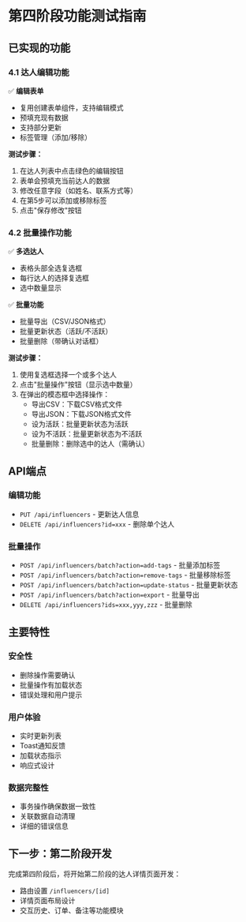 # 第四阶段功能测试指南

## 已实现的功能

### 4.1 达人编辑功能
✅ **编辑表单**
- 复用创建表单组件，支持编辑模式
- 预填充现有数据
- 支持部分更新
- 标签管理（添加/移除）

**测试步骤：**
1. 在达人列表中点击绿色的编辑按钮
2. 表单会预填充当前达人的数据
3. 修改任意字段（如姓名、联系方式等）
4. 在第5步可以添加或移除标签
5. 点击"保存修改"按钮

### 4.2 批量操作功能
✅ **多选达人**
- 表格头部全选复选框
- 每行达人的选择复选框
- 选中数量显示

✅ **批量功能**
- 批量导出（CSV/JSON格式）
- 批量更新状态（活跃/不活跃）
- 批量删除（带确认对话框）

**测试步骤：**
1. 使用复选框选择一个或多个达人
2. 点击"批量操作"按钮（显示选中数量）
3. 在弹出的模态框中选择操作：
   - 导出CSV：下载CSV格式文件
   - 导出JSON：下载JSON格式文件
   - 设为活跃：批量更新状态为活跃
   - 设为不活跃：批量更新状态为不活跃
   - 批量删除：删除选中的达人（需确认）

## API端点

### 编辑功能
- `PUT /api/influencers` - 更新达人信息
- `DELETE /api/influencers?id=xxx` - 删除单个达人

### 批量操作
- `POST /api/influencers/batch?action=add-tags` - 批量添加标签
- `POST /api/influencers/batch?action=remove-tags` - 批量移除标签
- `POST /api/influencers/batch?action=update-status` - 批量更新状态
- `POST /api/influencers/batch?action=export` - 批量导出
- `DELETE /api/influencers?ids=xxx,yyy,zzz` - 批量删除

## 主要特性

### 安全性
- 删除操作需要确认
- 批量操作有加载状态
- 错误处理和用户提示

### 用户体验
- 实时更新列表
- Toast通知反馈
- 加载状态指示
- 响应式设计

### 数据完整性
- 事务操作确保数据一致性
- 关联数据自动清理
- 详细的错误信息

## 下一步：第二阶段开发

完成第四阶段后，将开始第二阶段的达人详情页面开发：
- 路由设置 `/influencers/[id]`
- 详情页面布局设计
- 交互历史、订单、备注等功能模块 